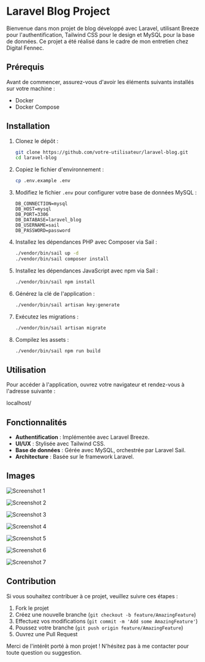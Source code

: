 # Laravel Blog Project

Bienvenue dans mon projet de blog développé avec Laravel, utilisant Breeze pour l'authentification, Tailwind CSS pour le design et MySQL pour la base de données. Ce projet a été réalisé dans le cadre de mon entretien chez Digital Fennec.

## Prérequis

Avant de commencer, assurez-vous d'avoir les éléments suivants installés sur votre machine :

- Docker
- Docker Compose

## Installation

1. Clonez le dépôt :

    ```bash
    git clone https://github.com/votre-utilisateur/laravel-blog.git
    cd laravel-blog
    ```

2. Copiez le fichier d'environnement :

    ```bash
    cp .env.example .env
    ```

3. Modifiez le fichier `.env` pour configurer votre base de données MySQL :

    ```env
    DB_CONNECTION=mysql
    DB_HOST=mysql
    DB_PORT=3306
    DB_DATABASE=laravel_blog
    DB_USERNAME=sail
    DB_PASSWORD=password
    ```

4. Installez les dépendances PHP avec Composer via Sail :

    ```bash
    ./vendor/bin/sail up -d
    ./vendor/bin/sail composer install
    ```

5. Installez les dépendances JavaScript avec npm via Sail :

    ```bash
    ./vendor/bin/sail npm install
    ```

6. Générez la clé de l'application :

    ```bash
    ./vendor/bin/sail artisan key:generate
    ```

7. Exécutez les migrations :

    ```bash
    ./vendor/bin/sail artisan migrate
    ```

8. Compilez les assets :

    ```bash
    ./vendor/bin/sail npm run build
    ```

## Utilisation

Pour accéder à l'application, ouvrez votre navigateur et rendez-vous à l'adresse suivante :

localhost/


## Fonctionnalités

- **Authentification** : Implémentée avec Laravel Breeze.
- **UI/UX** : Stylisée avec Tailwind CSS.
- **Base de données** : Gérée avec MySQL, orchestrée par Laravel Sail.
- **Architecture** : Basée sur le framework Laravel.

## Images

![Screenshot 1](https://i.ibb.co/R70H604/Capture-d-cran-2024-06-03-204852.png)

![Screenshot 2](https://i.ibb.co/f22TJfK/Capture-d-cran-2024-06-04-101204.png)

![Screenshot 3](https://i.ibb.co/hR27knk/Capture-d-cran-2024-06-04-110902.png)

![Screenshot 4](https://i.ibb.co/MpWbxgJ/Capture-d-cran-2024-06-04-110846.png)

![Screenshot 5](https://i.ibb.co/KFJXD2c/Capture-d-cran-2024-06-04-110727.png)

![Screenshot 6](https://i.ibb.co/YRtfdS3/Capture-d-cran-2024-06-04-110920.png)

![Screenshot 7](https://i.ibb.co/DrhZ9C6/Capture-d-cran-2024-06-04-111104.png)

## Contribution

Si vous souhaitez contribuer à ce projet, veuillez suivre ces étapes :

1. Fork le projet
2. Créez une nouvelle branche (`git checkout -b feature/AmazingFeature`)
3. Effectuez vos modifications (`git commit -m 'Add some AmazingFeature'`)
4. Poussez votre branche (`git push origin feature/AmazingFeature`)
5. Ouvrez une Pull Request

Merci de l'intérêt porté à mon projet ! N'hésitez pas à me contacter pour toute question ou suggestion.
